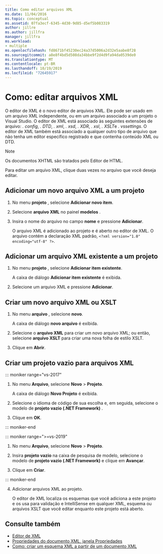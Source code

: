 ```yaml
---
title: Como editar arquivos XML
ms.date: 11/04/2016
ms.topic: conceptual
ms.assetid: 07fa3ecf-6345-4d30-9d85-d5ef5b083319
author: jillre
ms.author: jillfra
manager: jillfra
ms.workload:
- multiple
ms.openlocfilehash: fd8671bf45230ec24a37d5006a2d32e5aabe8f28
ms.sourcegitcommit: a8e8f4bd5d508da34bbe9f2d4d9fa94da0539de0
ms.translationtype: MT
ms.contentlocale: pt-BR
ms.lasthandoff: 10/19/2019
ms.locfileid: "72645917"
---
```

# <a name="how-to-edit-xml-files"></a>Como: editar arquivos XML

O editor de XML é o novo editor de arquivos XML. Ele pode ser usado em um arquivo XML independente, ou em um arquivo associado a um projeto o Visual Studio. O editor de XML está associado às seguintes extensões de arquivo: *. config*, *. DTD*, *. xml*, *. xsd*, *. XDR*, *. xsl*, *. XSLT*e *. vssettings*. O editor de XML também está associado a qualquer outro tipo de arquivo que não tenha um editor específico registrado e que contenha conteúdo XML ou DTD.

> [!NOTE]
> Os documentos XHTML são tratados pelo Editor de HTML.

Para editar um arquivo XML, clique duas vezes no arquivo que você deseja editar.

## <a name="add-a-new-xml-file-to-a-project"></a>Adicionar um novo arquivo XML a um projeto

1. No menu **projeto** , selecione **Adicionar novo item**.

2. Selecione **arquivo XML** no painel **modelos** .

3. Insira o nome do arquivo no campo **nome** e pressione **Adicionar**.

   O arquivo XML é adicionado ao projeto e é aberto no editor de XML. O arquivo contém a declaração XML padrão, `<?xml version="1.0" encoding="utf-8" ?>`.

## <a name="add-an-existing-xml-file-to-a-project"></a>Adicionar um arquivo XML existente a um projeto

1. No menu **projeto** , selecione **Adicionar item existente**.

   A caixa de diálogo **Adicionar item existente** é exibida.

2. Selecione um arquivo XML e pressione **Adicionar**.

## <a name="create-a-new-xml-or-xslt-file"></a>Criar um novo arquivo XML ou XSLT

1. No menu **arquivo** , selecione **novo**.

   A caixa de diálogo **novo arquivo** é exibida.

2. Selecione o **arquivo XML** para criar um novo arquivo XML; ou então, selecione **arquivo XSLT** para criar uma nova folha de estilo XSLT.

3. Clique em **Abrir**.

## <a name="create-an-empty-project-for-xml-files"></a>Criar um projeto vazio para arquivos XML

::: moniker range="vs-2017"

1. No menu **Arquivo**, selecione **Novo** > **Projeto**.

   A caixa de diálogo **Novo Projeto** é exibida.

2. Selecione o idioma de código de sua escolha e, em seguida, selecione o modelo de **projeto vazio (.NET Framework)** .

3. Clique em **OK**.

::: moniker-end

::: moniker range=">=vs-2019"

1. No menu **Arquivo**, selecione **Novo** > **Projeto**.

2. Insira **projeto vazio** na caixa de pesquisa de modelo, selecione o modelo de **projeto vazio (.NET Framework)** e clique em **Avançar**.

3. Clique em **Criar**.

::: moniker-end

4. Adicionar arquivos XML ao projeto.

   O editor de XML localiza os esquemas que você adiciona a este projeto e os usa para validação e IntelliSense em qualquer XML, esquema ou arquivos XSLT que você editar enquanto este projeto está aberto.

## <a name="see-also"></a>Consulte também

- [Editor de XML](../xml-tools/xml-editor.md)
- [Propriedades do documento XML, janela Propriedades](../xml-tools/xml-document-properties-properties-window.md)
- [Como: criar um esquema XML a partir de um documento XML](../xml-tools/how-to-create-an-xml-schema-from-an-xml-document.md)